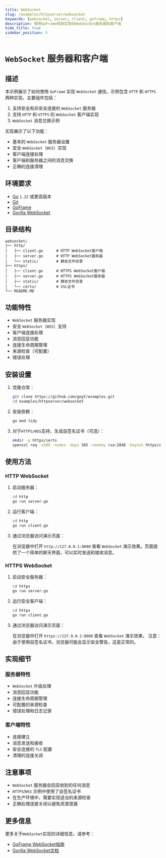 ```yaml
---
title: WebSocket
slug: /examples/httpserver/websocket
keywords: [websocket, server, client, goframe, https]
description: 使用GoFrame框架实现的WebSocket服务器和客户端
hide_title: true
sidebar_position: 5
---
```


# `WebSocket` 服务器和客户端

## 描述

本示例展示了如何使用 `GoFrame` 实现 `WebSocket` 通信。示例包含 `HTTP` 和 `HTTPS` 两种实现，主要组件包括：

1. 支持安全和非安全连接的 `WebSocket` 服务器
2. 支持 `HTTP` 和 `HTTPS` 的 `WebSocket` 客户端实现
3. `WebSocket` 消息交换示例

实现展示了以下功能：
- 基本的 `WebSocket` 服务器设置
- 安全 `WebSocket`（`WSS`）实现
- 客户端连接处理
- 客户端和服务器之间的消息交换
- 正确的连接清理

## 环境要求

- [Go](https://golang.org/dl/) `1.22` 或更高版本
- [Git](https://git-scm.com/downloads)
- [GoFrame](https://goframe.org)
- [Gorilla WebSocket](https://github.com/gorilla/websocket)

## 目录结构

```text
websocket/
├── http/
│   ├── client.go      # HTTP WebSocket客户端
│   ├── server.go      # HTTP WebSocket服务器
│   └── static/        # 静态文件目录
├── https/
│   ├── client.go      # HTTPS WebSocket客户端
│   ├── server.go      # HTTPS WebSocket服务器
│   ├── static/        # 静态文件目录
│   └── certs/         # SSL证书
└── README.MD
```

## 功能特性

- `WebSocket` 服务器实现
- 安全 `WebSocket`（`WSS`）支持
- 客户端连接处理
- 消息回显功能
- 连接生命周期管理
- 来源检查（可配置）
- 错误处理

## 安装设置

1. 克隆仓库：
    ```bash
    git clone https://github.com/gogf/examples.git
    cd examples/httpserver/websocket
    ```

2. 安装依赖：
    ```bash
    go mod tidy
    ```

3. 对于`HTTPS/WSS`支持，生成自签名证书（可选）：
    ```bash
    mkdir -p https/certs
    openssl req -x509 -nodes -days 365 -newkey rsa:2048 -keyout https/certs/server.key -out https/certs/server.crt
    ```

## 使用方法

### HTTP WebSocket

1. 启动服务器：
   ```bash
   cd http
   go run server.go
   ```

2. 运行客户端：
   ```bash
   cd http
   go run client.go
   ```

3. 通过浏览器访问演示页面：

   在浏览器中打开 `http://127.0.0.1:8000` 查看 `WebSocket` 演示效果。页面提供了一个简单的聊天界面，可以实时发送和接收消息。

### HTTPS WebSocket

1. 启动安全服务器：
   ```bash
   cd https
   go run server.go
   ```

2. 运行安全客户端：
   ```bash
   cd https
   go run client.go
   ```

3. 通过浏览器访问演示页面：

   在浏览器中打开 `https://127.0.0.1:8000` 查看 `WebSocket` 演示效果。
   注意：由于使用自签名证书，浏览器可能会显示安全警告，这是正常的。

## 实现细节

### 服务器特性
- `WebSocket` 升级处理
- 消息回显功能
- 连接生命周期管理
- 可配置的来源检查
- 错误处理和日志记录

### 客户端特性
- 连接建立
- 消息发送和接收
- 安全连接的 `TLS` 配置
- 清理的连接关闭

## 注意事项

- `WebSocket` 服务器会回显收到的任何消息
- `HTTPS`/`WSS` 示例中使用了自签名证书
- 在生产环境中，需要实现适当的来源检查
- 正确处理连接关闭以避免资源泄漏

## 更多信息

更多关于`WebSocket`实现的详细信息，请参考：
- [GoFrame WebSocket指南](https://goframe.org/docs/web/senior-websocket)
- [Gorilla WebSocket文档](https://github.com/gorilla/websocket)

